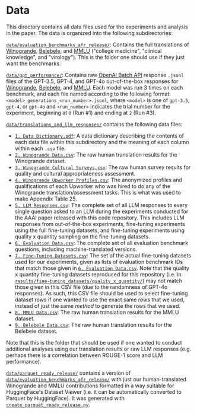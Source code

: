 # Data

This directory contains all data files used for the experiments and analysis in the paper. The data is organized into the following subdirectories:


[`data/evaluation_benchmarks_afr_release/`](evaluation_benchmarks_afr_release): Contains the full translations of [Winogrande](https://github.com/allenai/winogrande), [Belebele](https://github.com/facebookresearch/belebele), and [MMLU](https://github.com/hendrycks/test) ("college medicine", "clinical knowledge", and "virology"). 
This is the folder one should use if they just want the benchmarks.

[`data/gpt_performance/`](gpt_performance): Contains raw [OpenAI Batch API](https://platform.openai.com/docs/guides/batch) response `.jsonl` files of the GPT-3.5, GPT-4, and GPT-4o out-of-the-box responses for [Winogrande](https://github.com/allenai/winogrande), [Belebele](https://github.com/facebookresearch/belebele), and [MMLU](https://github.com/hendrycks/test). Each model was run 3 times on each benchmark, and each file named according to the following format: `<model>_generations_<run_number>.jsonl`,
where `<model>` is one of `gpt-3.5`, `gpt-4`, or `gpt-4o` and `<run_number>` indicates the trial number for the experiment, beginning at `0` (Run #1) and ending at `2` (Run #3).

[//]: # (The data in this subdirectory are stored in the following format:)

[//]: # (```json lines)

[//]: # ({)

[//]: # (  "id": "<OpenAI_batch_id>",)

[//]: # (  "custom_id": "<model-id>-on-<language_code>-<benchmark>-<benchmark_subsection>-<question_number>-answer-<correct_answer>",)

[//]: # (  "response": {)

[//]: # (    "status_code": 200,)

[//]: # (    "request_id": "<OpenAI_request_id>", )

[//]: # (    "body": {)

[//]: # (      "id": "<OpenAI_completion_id>", )

[//]: # (      "object": "chat.completion",)

[//]: # (      "created": <timestamp>,)

[//]: # (      "model": "<model_id>",)

[//]: # (      "choices": [{)

[//]: # (        "index": 0,)

[//]: # (        "message": {)

[//]: # (          "role": "assistant",)

[//]: # (          "content": "<model_output>")

[//]: # (        },)

[//]: # (        "logprobs": null,)

[//]: # (        "finish_reason": "<OpenAI_finish_reason>")

[//]: # (      }],)

[//]: # (      "usage": {)

[//]: # (        "prompt_tokens": <num_input_tokens>,)

[//]: # (        "completion_tokens": <num_output_tokens>,)

[//]: # (        "total_tokens": <num_input_and_output_tokens>)

[//]: # (      },)

[//]: # (      "system_fingerprint": "<OpenAI_system_fingerprint>")

[//]: # (    })

[//]: # (  },)

[//]: # (  "error": null)

[//]: # (})

[//]: # (```)

[`data/translations_and_llm_responses/`](translations_and_llm_responses) contains the following data files:
- [`1. Data Dictionary.pdf`](translations_and_llm_responses/1.%20Data%20Dictionary.pdf): A data dictionary describing the contents of each data file within this subdirectory and the meaning of each column within each `.csv` file.
- [`2. Winogrande Data.csv`](translations_and_llm_responses/2.%20Winogrande%20Data.csv): The raw human translation results for the Winogrande dataset.
- [`3. Winogrande Cultural Surveys.csv`](translations_and_llm_responses/3.%20Winogrande%20Cultural%20Surveys.csv): The raw human survey results for quality and cultural appropriateness assessment.
- [`4. Winogrande Upworker Profiles.csv`](translations_and_llm_responses/4.%20Winogrande%20Upworker%20Profiles.csv): The anonymized profiles and qualifications of each Upworker who was hired to do any of the Winogrande translation/assessment tasks. This is what was used to make Appendix Table 25.
- [`5. LLM Responses.csv`](translations_and_llm_responses/5.%20LLM%20Responses.csv): The complete set of all LLM responses to every single question asked to an LLM during the experiments conducted for the AAAI paper released with this code repository. This includes LLM responses from out-of-the-box experiments, fine-tuning experiments using the full fine-tuning datasets, and fine-tuning experiments using quality x quantity sampling on the fine-tuning datasets.
- [`6. Evaluation Data.csv`](translations_and_llm_responses/6.%20Evaluation%20Data.csv): The complete set of all evaluation benchmark questions, including machine-translated versions.
- [`7. Fine-Tuning Datasets.csv`](translations_and_llm_responses/7.%20Fine-Tuning%20Datasets.csv): The set of the actual fine-tuning datasets used for our experiments, given as lists of evaluation benchmark IDs that match those given in [`6. Evaluation Data.csv`](translations_and_llm_responses/6.%20Evaluation%20Data.csv). Note that the quality x quantity fine-tuning datasets reproduced for this repository (i.e. in [`results/fine-tuning_datasets/quality_x_quantity/`](../results/fine-tuning_datasets/quality_x_quantity)) may not match those given in this CSV file (due to the randomness of GPT-4o responses). As such, this CSV file should be used to select fine-tuning dataset rows if one wanted to use the exact same *rows* that we used, instead of just the same *method* to generate the rows that we used.
- [`8. MMLU Data.csv`](translations_and_llm_responses/8.%20MMLU%20Data.csv): The raw human translation results for the MMLU dataset. 
- [`9. Belebele Data.csv`](translations_and_llm_responses/9.%20Belebele%20Data.csv): The raw human translation results for the Belebele dataset. 

Note that this is the folder that should be used if one wanted to conduct additional analyses using our translation results or raw LLM responses (e.g. perhaps there is a correlation between ROUGE-1 score and LLM performance).

[`data/parquet_ready_release/`](parquet_ready_release) contains a version of [`data/evaluation_benchmarks_afr_release/`](evaluation_benchmarks_afr_release) with just our human-translated Winogrande and MMLU contributions formatted in a way suitable for HuggingFace's Dataset Viewer (i.e. it can be automatically converted to Parquet by HuggingFace). It was generated with [`create_parquet_ready_release.py`](create_parquet_ready_release.py).
